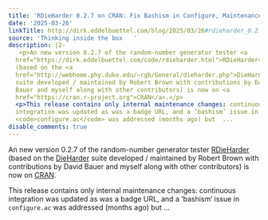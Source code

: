 ```yaml
---
title: 'RDieHarder 0.2.7 on CRAN: Fix Bashism in Configure, Maintenance'
date: '2025-03-26'
linkTitle: http://dirk.eddelbuettel.com/blog/2025/03/26#rdieharder_0.2.7
source: 'Thinking inside the box   '
description: |2-
   <p>An new version 0.2.7 of the random-number generator tester <a
  href="https://dirk.eddelbuettel.com/code/rdieharder.html">RDieHarder</a>
  (based on the <a
  href="http://webhome.phy.duke.edu/~rgb/General/dieharder.php">DieHarder</a>
  suite developed / maintained by Robert Brown with contributions by David
  Bauer and myself along with other contributors) is now on <a
  href="https://cran.r-project.org">CRAN</a>.</p>
  <p>This release contains only internal maintenance changes: continuous
  integration was updated as was a badge URL, and a ‘bashism’ issue in
  <code>configure.ac</code> was addressed (months ago) but  ...
disable_comments: true
---
```

 <p>An new version 0.2.7 of the random-number generator tester <a
href="https://dirk.eddelbuettel.com/code/rdieharder.html">RDieHarder</a>
(based on the <a
href="http://webhome.phy.duke.edu/~rgb/General/dieharder.php">DieHarder</a>
suite developed / maintained by Robert Brown with contributions by David
Bauer and myself along with other contributors) is now on <a
href="https://cran.r-project.org">CRAN</a>.</p>
<p>This release contains only internal maintenance changes: continuous
integration was updated as was a badge URL, and a ‘bashism’ issue in
<code>configure.ac</code> was addressed (months ago) but  ...